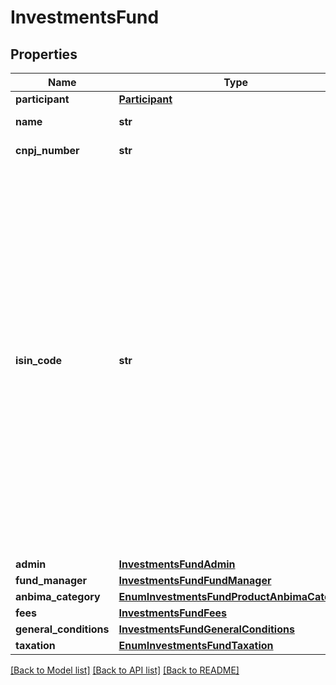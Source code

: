 # InvestmentsFund

## Properties
Name | Type | Description | Notes
------------ | ------------- | ------------- | -------------
**participant** | [**Participant**](Participant.md) |  | 
**name** | **str** | Nome oficial do fundo de investimento. | 
**cnpj_number** | **str** | CNPJ do fundo de investimento. | 
**isin_code** | **str** | Código universal que identifica cada valor mobiliário ou instrumento financeiro, conforme Norma ISO 6166.&lt;br&gt;&lt;br&gt;DEFINIÇÃO&amp;#58;O ISIN (International Securities Identification Number) é um código que identifica um valor mobiliário, conforme a norma ISO 6166.&lt;br&gt;ESTRUTURA&lt;br&gt;O ISIN é um código alfanumérico que possui 12 caracteres com a seguinte estrutura&amp;#58;&lt;ul&gt;&lt;li&gt;um prefixo, composto de 2 caracteres alfa, que identifica o código do país (Norma ISO 3166);&lt;/li&gt;&lt;li&gt;o número básico, composto de 9 caracteres alfabéticos ou numéricos em sua extensão;&lt;/li&gt;&lt;li&gt;um dígito numérico de controle.&lt;/li&gt;&lt;/ul&gt; | [optional] 
**admin** | [**InvestmentsFundAdmin**](InvestmentsFundAdmin.md) |  | 
**fund_manager** | [**InvestmentsFundFundManager**](InvestmentsFundFundManager.md) |  | 
**anbima_category** | [**EnumInvestmentsFundProductAnbimaCategory**](EnumInvestmentsFundProductAnbimaCategory.md) |  | 
**fees** | [**InvestmentsFundFees**](InvestmentsFundFees.md) |  | 
**general_conditions** | [**InvestmentsFundGeneralConditions**](InvestmentsFundGeneralConditions.md) |  | 
**taxation** | [**EnumInvestmentsFundTaxation**](EnumInvestmentsFundTaxation.md) |  | 

[[Back to Model list]](../README.md#documentation-for-models) [[Back to API list]](../README.md#documentation-for-api-endpoints) [[Back to README]](../README.md)

